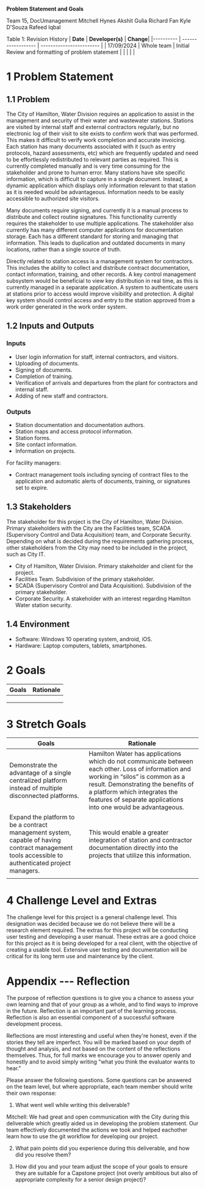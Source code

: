 
**Problem Statement and Goals**

Team 15, DocUmanagement
Mitchell Hynes
Akshit Gulia
Richard Fan
Kyle D'Souza
Rafeed Iqbal

Table 1: Revision History
| **Date**  | **Developer(s)** |  **Change**|
|---------- | ------------------ | ------------------------ |
|  17/09/2024 |  Whole team  |  Initial Review and formatting of problem statement |
|      |       |   |
  
# 1 Problem Statement

## 1.1 Problem

The City of Hamilton, Water Division requires an application to assist in the management and security of their water and wastewater stations.
Stations are visited by internal staff and external contractors regularly, but no electronic log of their visit to site exists to confirm work that was performed.
This makes it difficult to verify work completion and accurate invoicing.
Each station has many documents associated with it (such as entry protocols, hazard assessments, etc) which are frequently updated and need to be effortlessly redistributed to relevant parties as required.
This is currently completed manually and is very time consuming for the stakeholder and prone to human error.
Many stations have site specific information, which is difficult to capture in a single document.
Instead, a dynamic application which displays only information relevant to that station as it is needed would be advantageous.
Information needs to be easily accessible to authorized site visitors.

Many documents require signing, and currently it is a manual process to distribute and collect routine signatures. 
This functionality currently requires the stakeholder to use multiple applications. The stakeholder also currently has many different computer applications for documentation storage. 
Each has a different standard for storing and managing that information. This leads to duplication and outdated documents in many locations, rather than a single source of truth.

Directly related to station access is a management system for contractors. This includes the ability to collect and distribute contract documentation, contact information, training, and other records.
A key control management subsystem would be beneficial to view key distribution in real time, as this is currently managed in a separate application.
A system to authenticate users at stations prior to access would improve visibility and protection.
A digital key system should control access and entry to the station approved from a work order generated in the work order system.

## 1.2 Inputs and Outputs

### Inputs 
* User login information for staff, internal contractors, and visitors.
* Uploading of documents.
* Signing of documents.
* Completion of training.
* Verification of arrivals and departures from the plant for contractors and internal staff.
* Adding of new staff and contractors.

### Outputs 
* Station documentation and documentation authors.
* Station maps and access protocol information.
* Station forms.
* Site contact information.
* Information on projects.

For facility managers:
* Contract management tools including syncing of contract files to the application and automatic alerts of documents, training, or signatures set to expire.

## 1.3 Stakeholders

The stakeholder for this project is the City of Hamilton, Water Division. 
Primary stakeholders with the City are the Facilities team, SCADA (Supervisory Control and Data Acquisition) team, and Corporate Security. 
Depending on what is decided during the requirements gathering process, other stakeholders from the City may need to be included in the project, such as City IT.
* City of Hamilton, Water Division. Primary stakeholder and client for the project.
* Facilities Team. Subdivision of the primary stakeholder.
* SCADA (Supervisory Control and Data Acquisition). Subdivision of the primary stakeholder.
* Corporate Security. A stakeholder with an interest regarding Hamilton Water station security.

## 1.4 Environment

* Software: Windows 10 operating system, android, iOS.
* Hardware: Laptop computers, tablets, smartphones.

# 2 Goals
| Goals | Rationale |
| --- | --- |
| | |
| | |
| | |
# 3 Stretch Goals
| Goals | Rationale |
| --- | --- |
| Demonstrate the advantage of a single centralized platform instead of multiple disconnected platforms.| Hamilton Water has applications which do not communicate between each other. Loss of information and working in “silos” is common as a result. Demonstrating the benefits of a platform which integrates the features of separate applications into one would be advantageous. |
|Expand the platform to be a contract management system, capable of having contract management tools accessible to authenticated project managers. |This would enable a greater integration of station and contractor documentation directly into the projects that utilize this information. |
| | |
# 4 Challenge Level and Extras

The challenge level for this project is a general challenge level. This designation was decided because we do not believe there will be a research element required.
The extras for this project will be conducting user testing and developing a user manual. These extras are a good choice for this project as it is being developed for a real client, with the objective of creating a usable tool.
Extensive user testing and documentation will be critical for its long term use and maintenance by the client.

# Appendix --- Reflection

The purpose of reflection questions is to give you a chance to assess
your own learning and that of your group as a whole, and to find ways to
improve in the future. Reflection is an important part of the learning
process. Reflection is also an essential component of a successful
software development process.

Reflections are most interesting and useful when they're honest, even if
the stories they tell are imperfect. You will be marked based on your
depth of thought and analysis, and not based on the content of the
reflections themselves. Thus, for full marks we encourage you to answer
openly and honestly and to avoid simply writing "what you think the
evaluator wants to hear."

Please answer the following questions. Some questions can be answered on
the team level, but where appropriate, each team member should write
their own response:

1.  What went well while writing this deliverable?

Mitchell: 
We had great and open communication with the City during this deliverable which greatly aided us in developing the problem statement.
Our team effectively documented the actions we took and helped eachother learn how to use the git workflow for developing our project.

2.  What pain points did you experience during this deliverable, and how
    did you resolve them?

3.  How did you and your team adjust the scope of your goals to ensure
    they are suitable for a Capstone project (not overly ambitious but
    also of appropriate complexity for a senior design project)?
